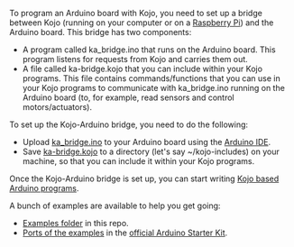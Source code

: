  To program an Arduino board with Kojo, you need to set up a bridge between Kojo (running on your computer or on a [Raspberry Pi](http://www.kogics.net/kojo-download#rpi)) and the Arduino board. This bridge has two components:
* A program called ka_bridge.ino that runs on the Arduino board. This program listens for requests from Kojo and carries them out.
* A file called ka-bridge.kojo that you can include within your Kojo programs. This file contains commands/functions that you can use in your Kojo programs to communicate with ka_bridge.ino running on the Arduino board (to, for example, read sensors and control motors/actuators).

To set up the Kojo-Arduino bridge, you need to do the following:

* Upload [ka_bridge.ino](https://github.com/litan/kojo-arduino/blob/master/ka_bridge/ka_bridge.ino) to your Arduino board using the [Arduino IDE](http://arduino.cc/en/Guide/Environment).
* Save [ka-bridge.kojo](https://github.com/litan/kojo-arduino/blob/master/ka-bridge.kojo) to a directory (let's say ~/kojo-includes) on your machine, so that you can include it within your Kojo programs.

Once the Kojo-Arduino bridge is set up, you can start writing [Kojo based Arduino programs](https://github.com/litan/kojo-arduino/blob/master/examples/darkness-led.kojo).

A bunch of examples are available to help you get going:
* [Examples folder](https://github.com/litan/kojo-arduino/tree/master/examples) in this repo.
* [Ports of the examples](https://github.com/litan/kojo-arduino/tree/master/starterkit) in the [official Arduino Starter Kit](http://arduino.cc/en/Main/ArduinoStarterKit).

